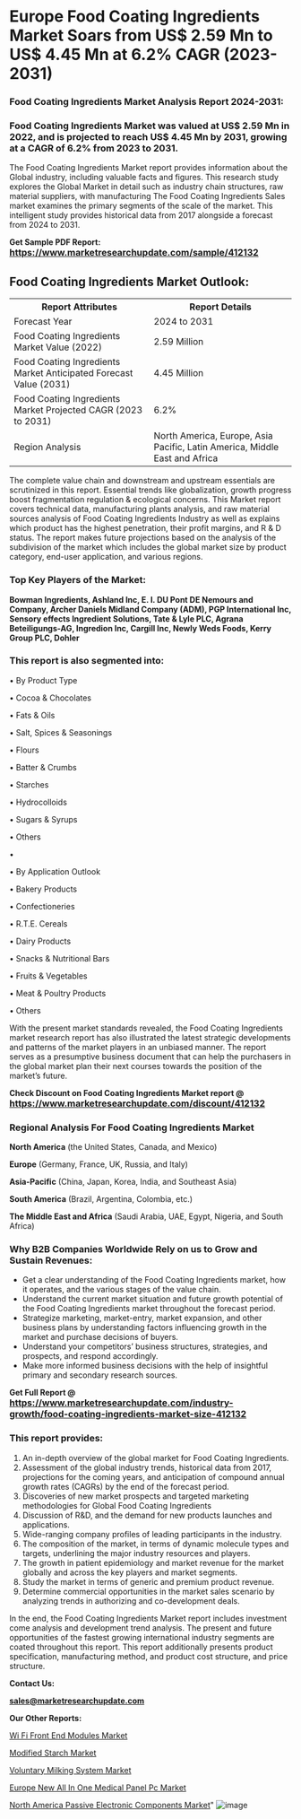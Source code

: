 # Europe Food Coating Ingredients Market Soars from US$ 2.59 Mn to US$ 4.45 Mn at 6.2% CAGR (2023-2031)

<strong><h3>Food Coating Ingredients Market Analysis Report 2024-2031:</h3></strong>

<strong><h3>Food Coating Ingredients Market was valued at US$ 2.59 Mn in 2022, and is projected to reach US$ 4.45 Mn by 2031, growing at a CAGR of 6.2% from 2023 to 2031.</h3></strong>

The Food Coating Ingredients Market report provides information about the Global industry, including valuable facts and figures. This research study explores the Global Market in detail such as industry chain structures, raw material suppliers, with manufacturing The Food Coating Ingredients Sales market examines the primary segments of the scale of the market. This intelligent study provides historical data from 2017 alongside a forecast from 2024 to 2031.

<strong>Get Sample PDF Report: <a href=https://www.marketresearchupdate.com/sample/412132><font size=3 color=#0000ff>https://www.marketresearchupdate.com/sample/412132</font></a></strong>

<html>
<body>

<h2>Food Coating Ingredients Market Outlook:</h2>

<table>
  <tr>
    <th>Report Attributes</th>
    <th>Report Details</th>
  </tr>
  <tr>
    <td>Forecast Year</td>
    <td>2024 to 2031</td>
  </tr>
  <tr>
    <td>Food Coating Ingredients Market Value (2022)</td>
    <td>2.59 Million</td>
  </tr>
  <tr>
    <td>Food Coating Ingredients Market Anticipated Forecast Value (2031)</td>
    <td>4.45 Million</td>
  </tr>
  <tr>
    <td>Food Coating Ingredients Market Projected CAGR (2023 to 2031)</td>
    <td>6.2%</td>
  </tr>
  <tr>
    <td>Region Analysis</td>
    <td>North America, Europe, Asia Pacific, Latin America, Middle East and Africa</td>
  </tr>
</table>

</body>
</html>

The complete value chain and downstream and upstream essentials are scrutinized in this report. Essential trends like globalization, growth progress boost fragmentation regulation &amp; ecological concerns. This Market report covers technical data, manufacturing plants analysis, and raw material sources analysis of Food Coating Ingredients Industry as well as explains which product has the highest penetration, their profit margins, and R & D status. The report makes future projections based on the analysis of the subdivision of the market which includes the global market size by product category, end-user application, and various regions.

<strong><h3>Top Key Players of the Market:</h3></strong>

<strong>Bowman Ingredients, Ashland Inc, E. I. DU Pont DE Nemours and Company, Archer Daniels Midland Company (ADM), PGP International Inc, Sensory effects Ingredient Solutions, Tate & Lyle PLC, Agrana Beteiligungs-AG, Ingredion Inc, Cargill Inc, Newly Weds Foods, Kerry Group PLC, Dohler</strong>

<strong><h3>This report is also segmented into:</h3></strong>

• By Product Type 

• Cocoa & Chocolates

• Fats & Oils

• Salt, Spices & Seasonings

• Flours

• Batter & Crumbs

• Starches

• Hydrocolloids

• Sugars & Syrups

• Others

• 

• By Application Outlook

• Bakery Products

• Confectioneries

• R.T.E. Cereals

• Dairy Products

• Snacks & Nutritional Bars

• Fruits & Vegetables

• Meat & Poultry Products

• Others

With the present market standards revealed, the Food Coating Ingredients market research report has also illustrated the latest strategic developments and patterns of the market players in an unbiased manner. The report serves as a presumptive business document that can help the purchasers in the global market plan their next courses towards the position of the market’s future.

<strong>Check Discount on Food Coating Ingredients Market report @ <a href=https://www.marketresearchupdate.com/discount/412132><font size=3 color=#0000ff>https://www.marketresearchupdate.com/discount/412132</font></a></strong>

<strong><h3>Regional Analysis For Food Coating Ingredients Market</h3></strong>

<strong>North America</strong> (the United States, Canada, and Mexico)

<strong>Europe</strong> (Germany, France, UK, Russia, and Italy)

<strong>Asia-Pacific</strong> (China, Japan, Korea, India, and Southeast Asia)

<strong>South America</strong> (Brazil, Argentina, Colombia, etc.)

<strong>The Middle East and Africa</strong> (Saudi Arabia, UAE, Egypt, Nigeria, and South Africa)

<strong><h3>Why B2B Companies Worldwide Rely on us to Grow and Sustain Revenues:</h3></strong>
<ul>
  <li>Get a clear understanding of the Food Coating Ingredients market, how it operates, and the various stages of the value chain.</li>
  <li>Understand the current market situation and future growth potential of the Food Coating Ingredients market throughout the forecast period.</li>
  <li>Strategize marketing, market-entry, market expansion, and other business plans by understanding factors influencing growth in the market and purchase decisions of buyers.</li>
  <li>Understand your competitors’ business structures, strategies, and prospects, and respond accordingly.</li>
  <li>Make more informed business decisions with the help of insightful primary and secondary research sources.</li>
</ul>

<strong>Get Full Report @ <a href=https://www.marketresearchupdate.com/industry-growth/food-coating-ingredients-market-size-412132><font size=3 color=#0000ff>https://www.marketresearchupdate.com/industry-growth/food-coating-ingredients-market-size-412132</font></a></strong>

<strong><h3>This report provides:</h3></strong>
<ol>
  <li>An in-depth overview of the global market for Food Coating Ingredients.</li>
  <li>Assessment of the global industry trends, historical data from 2017, projections for the coming years, and anticipation of compound annual growth rates (CAGRs) by the end of the forecast period.</li>
  <li>Discoveries of new market prospects and targeted marketing methodologies for Global Food Coating Ingredients</li>
  <li>Discussion of R&amp;D, and the demand for new products launches and applications.</li>
  <li>Wide-ranging company profiles of leading participants in the industry.</li>
  <li>The composition of the market, in terms of dynamic molecule types and targets, underlining the major industry resources and players.</li>
  <li>The growth in patient epidemiology and market revenue for the market globally and across the key players and market segments.</li>
  <li>Study the market in terms of generic and premium product revenue.</li>
  <li>Determine commercial opportunities in the market sales scenario by analyzing trends in authorizing and co-development deals.</li>
</ol>

In the end, the Food Coating Ingredients Market report includes investment come analysis and development trend analysis. The present and future opportunities of the fastest growing international industry segments are coated throughout this report. This report additionally presents product specification, manufacturing method, and product cost structure, and price structure.

<strong>Contact Us:</strong>

<strong>sales@marketresearchupdate.com</strong>

<strong>Our Other Reports:</strong>

<a href=https://www.linkedin.com/pulse/wi-fi-front-end-modules-market-latest-report>Wi Fi Front End Modules Market</a>

<a href=https://www.linkedin.com/pulse/modified-starch-market-2023-top-key-players>Modified Starch Market</a>

<a href=https://www.linkedin.com/pulse/voluntary-milking-system-market-sizing-up-anticipating>Voluntary Milking System Market</a>

<a href=https://www.linkedin.com/pulse/europe-new-all-in-one-medical-panel-pc-market>Europe New All In One Medical Panel Pc Market</a>

<a href=https://www.linkedin.com/pulse/north-america-passive-electronic-components-market-2023-2030>North America Passive Electronic Components Market</a>"
![image](https://github.com/rutujamande/Market-Report-Analysis/assets/158454097/de833246-84ef-4753-9ebe-4976dcf42f9a)
